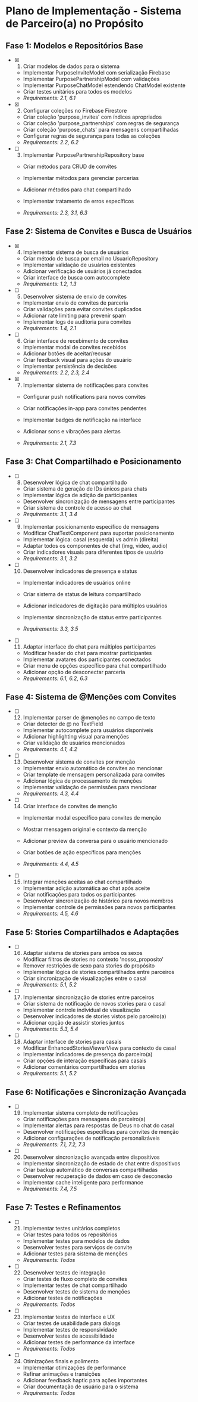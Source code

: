 # Plano de Implementação - Sistema de Parceiro(a) no Propósito

## Fase 1: Modelos e Repositórios Base

- [x] 1. Criar modelos de dados para o sistema


  - Implementar PurposeInviteModel com serialização Firebase
  - Implementar PurposePartnershipModel com validações
  - Implementar PurposeChatModel estendendo ChatModel existente
  - Criar testes unitários para todos os modelos
  - _Requirements: 2.1, 6.1_

- [x] 2. Configurar coleções no Firebase Firestore



  - Criar coleção 'purpose_invites' com índices apropriados
  - Criar coleção 'purpose_partnerships' com regras de segurança
  - Criar coleção 'purpose_chats' para mensagens compartilhadas
  - Configurar regras de segurança para todas as coleções
  - _Requirements: 2.2, 6.2_







- [ ] 3. Implementar PurposePartnershipRepository base
  - Criar métodos para CRUD de convites
  - Implementar métodos para gerenciar parcerias
  - Adicionar métodos para chat compartilhado
  - Implementar tratamento de erros específicos


  - _Requirements: 2.3, 3.1, 6.3_

## Fase 2: Sistema de Convites e Busca de Usuários

- [x] 4. Implementar sistema de busca de usuários

  - Criar método de busca por email no UsuarioRepository
  - Implementar validação de usuários existentes
  - Adicionar verificação de usuários já conectados
  - Criar interface de busca com autocomplete
  - _Requirements: 1.2, 1.3_


- [ ] 5. Desenvolver sistema de envio de convites
  - Implementar envio de convites de parceria
  - Criar validações para evitar convites duplicados
  - Adicionar rate limiting para prevenir spam
  - Implementar logs de auditoria para convites
  - _Requirements: 1.4, 2.1_

- [ ] 6. Criar interface de recebimento de convites
  - Implementar modal de convites recebidos
  - Adicionar botões de aceitar/recusar
  - Criar feedback visual para ações do usuário
  - Implementar persistência de decisões
  - _Requirements: 2.2, 2.3, 2.4_

- [x] 7. Implementar sistema de notificações para convites



  - Configurar push notifications para novos convites
  - Criar notificações in-app para convites pendentes
  - Implementar badges de notificação na interface
  - Adicionar sons e vibrações para alertas


  - _Requirements: 2.1, 7.3_

## Fase 3: Chat Compartilhado e Posicionamento

- [ ] 8. Desenvolver lógica de chat compartilhado
  - Criar sistema de geração de IDs únicos para chats
  - Implementar lógica de adição de participantes
  - Desenvolver sincronização de mensagens entre participantes
  - Criar sistema de controle de acesso ao chat
  - _Requirements: 3.1, 3.4_

- [ ] 9. Implementar posicionamento específico de mensagens
  - Modificar ChatTextComponent para suportar posicionamento
  - Implementar lógica: casal (esquerda) vs admin (direita)
  - Adaptar todos os componentes de chat (img, video, audio)
  - Criar indicadores visuais para diferentes tipos de usuário
  - _Requirements: 3.1, 3.2_

- [ ] 10. Desenvolver indicadores de presença e status
  - Implementar indicadores de usuários online
  - Criar sistema de status de leitura compartilhado


  - Adicionar indicadores de digitação para múltiplos usuários

  - Implementar sincronização de status entre participantes
  - _Requirements: 3.3, 3.5_

- [ ] 11. Adaptar interface do chat para múltiplos participantes
  - Modificar header do chat para mostrar participantes
  - Implementar avatares dos participantes conectados
  - Criar menu de opções específico para chat compartilhado
  - Adicionar opção de desconectar parceria
  - _Requirements: 6.1, 6.2, 6.3_

## Fase 4: Sistema de @Menções com Convites

- [ ] 12. Implementar parser de @menções no campo de texto
  - Criar detector de @ no TextField
  - Implementar autocomplete para usuários disponíveis
  - Adicionar highlighting visual para menções
  - Criar validação de usuários mencionados
  - _Requirements: 4.1, 4.2_

- [ ] 13. Desenvolver sistema de convites por menção
  - Implementar envio automático de convites ao mencionar
  - Criar template de mensagem personalizada para convites
  - Adicionar lógica de processamento de menções
  - Implementar validação de permissões para mencionar
  - _Requirements: 4.3, 4.4_

- [ ] 14. Criar interface de convites de menção
  - Implementar modal específico para convites de menção
  - Mostrar mensagem original e contexto da menção


  - Adicionar preview da conversa para o usuário mencionado
  - Criar botões de ação específicos para menções
  - _Requirements: 4.4, 4.5_

- [ ] 15. Integrar menções aceitas ao chat compartilhado
  - Implementar adição automática ao chat após aceite
  - Criar notificações para todos os participantes
  - Desenvolver sincronização de histórico para novos membros
  - Implementar controle de permissões para novos participantes
  - _Requirements: 4.5, 4.6_

## Fase 5: Stories Compartilhados e Adaptações

- [ ] 16. Adaptar sistema de stories para ambos os sexos
  - Modificar filtros de stories no contexto 'nosso_proposito'
  - Remover restrições de sexo para stories do propósito
  - Implementar lógica de stories compartilhados entre parceiros
  - Criar sincronização de visualizações entre o casal
  - _Requirements: 5.1, 5.2_

- [ ] 17. Implementar sincronização de stories entre parceiros
  - Criar sistema de notificação de novos stories para o casal
  - Implementar controle individual de visualização
  - Desenvolver indicadores de stories vistos pelo parceiro(a)
  - Adicionar opção de assistir stories juntos
  - _Requirements: 5.3, 5.4_

- [ ] 18. Adaptar interface de stories para casais
  - Modificar EnhancedStoriesViewerView para contexto de casal
  - Implementar indicadores de presença do parceiro(a)
  - Criar opções de interação específicas para casais
  - Adicionar comentários compartilhados em stories
  - _Requirements: 5.1, 5.2_

## Fase 6: Notificações e Sincronização Avançada

- [ ] 19. Implementar sistema completo de notificações
  - Criar notificações para mensagens do parceiro(a)
  - Implementar alertas para respostas de Deus no chat do casal
  - Desenvolver notificações específicas para convites de menção
  - Adicionar configurações de notificação personalizáveis
  - _Requirements: 7.1, 7.2, 7.3_

- [ ] 20. Desenvolver sincronização avançada entre dispositivos
  - Implementar sincronização de estado de chat entre dispositivos
  - Criar backup automático de conversas compartilhadas
  - Desenvolver recuperação de dados em caso de desconexão
  - Implementar cache inteligente para performance
  - _Requirements: 7.4, 7.5_

## Fase 7: Testes e Refinamentos

- [ ] 21. Implementar testes unitários completos
  - Criar testes para todos os repositórios
  - Implementar testes para modelos de dados
  - Desenvolver testes para serviços de convite
  - Adicionar testes para sistema de menções
  - _Requirements: Todos_

- [ ] 22. Desenvolver testes de integração
  - Criar testes de fluxo completo de convites
  - Implementar testes de chat compartilhado
  - Desenvolver testes de sistema de menções
  - Adicionar testes de notificações
  - _Requirements: Todos_

- [ ] 23. Implementar testes de interface e UX
  - Criar testes de usabilidade para dialogs
  - Implementar testes de responsividade
  - Desenvolver testes de acessibilidade
  - Adicionar testes de performance da interface
  - _Requirements: Todos_

- [ ] 24. Otimizações finais e polimento
  - Implementar otimizações de performance
  - Refinar animações e transições
  - Adicionar feedback haptic para ações importantes
  - Criar documentação de usuário para o sistema
  - _Requirements: Todos_